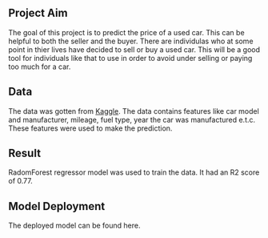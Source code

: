 ## Project Aim
The goal of this project is to predict the price of a used car. This can be helpful to both the seller and the buyer. There are individulas who at some point in thier lives have decided to sell or buy a used car. This will be a good tool for individuals like that to use in order to avoid under selling or paying too much for a car. 

## Data
The data was gotten from [Kaggle](https://www.kaggle.com/datasets/austinreese/craigslist-carstrucks-data). The data contains features like car model and manufacturer, mileage, fuel type, year the car was manufactured e.t.c. These features were used to make the prediction.

## Result
RadomForest regressor model was used to train the data. It had an R2 score of 0.77. 

## Model Deployment
The deployed model can be found here.
